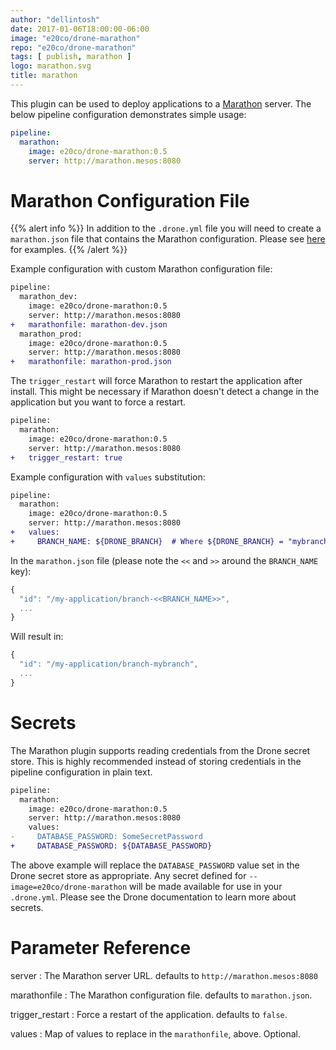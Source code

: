 ```yaml
---
author: "dellintosh"
date: 2017-01-06T18:00:00-06:00
image: "e20co/drone-marathon"
repo: "e20co/drone-marathon"
tags: [ publish, marathon ]
logo: marathon.svg
title: marathon
---
```


This plugin can be used to deploy applications to a [Marathon](https://mesosphere.github.io/marathon/) server. The below pipeline configuration demonstrates simple usage:

```yaml
pipeline:
  marathon:
    image: e20co/drone-marathon:0.5
    server: http://marathon.mesos:8080
```

# Marathon Configuration File

{{% alert info %}}
In addition to the `.drone.yml` file you will need to create a `marathon.json` file that contains the Marathon configuration.  Please see [here](https://github.com/mesosphere/marathon/tree/master/examples) for examples.
{{% /alert %}}

Example configuration with custom Marathon configuration file:

```diff
pipeline:
  marathon_dev:
    image: e20co/drone-marathon:0.5
    server: http://marathon.mesos:8080
+   marathonfile: marathon-dev.json
  marathon_prod:
    image: e20co/drone-marathon:0.5
    server: http://marathon.mesos:8080
+   marathonfile: marathon-prod.json  
```

The `trigger_restart` will force Marathon to restart the application after install.  This might be necessary if Marathon doesn't detect a change in the application but you want to force a restart.

```diff
pipeline:
  marathon:
    image: e20co/drone-marathon:0.5
    server: http://marathon.mesos:8080
+   trigger_restart: true
```

Example configuration with `values` substitution:

```diff
pipeline:
  marathon:
    image: e20co/drone-marathon:0.5
    server: http://marathon.mesos:8080
+   values:
+     BRANCH_NAME: ${DRONE_BRANCH}  # Where ${DRONE_BRANCH} = "mybranch"
```

In the `marathon.json` file (please note the `<<` and `>>` around the `BRANCH_NAME` key):

```js
{
  "id": "/my-application/branch-<<BRANCH_NAME>>",
  ...
}
```

Will result in:

```js
{
  "id": "/my-application/branch-mybranch",
  ...
}
```

# Secrets

The Marathon plugin supports reading credentials from the Drone secret store. This is highly recommended instead of storing credentials in the pipeline configuration in plain text.

```diff
pipeline:
  marathon:
    image: e20co/drone-marathon:0.5
    server: http://marathon.mesos:8080
    values:
-     DATABASE_PASSWORD: SomeSecretPassword
+     DATABASE_PASSWORD: ${DATABASE_PASSWORD}
```

The above example will replace the `DATABASE_PASSWORD` value set in the Drone secret store as appropriate.  Any secret defined for `--image=e20co/drone-marathon` will be made available for use in your `.drone.yml`.  Please see the Drone documentation to learn more about secrets.

# Parameter Reference

server
: The Marathon server URL. defaults to `http://marathon.mesos:8080`

marathonfile
: The Marathon configuration file. defaults to `marathon.json`.

trigger_restart
: Force a restart of the application. defaults to `false`.

values
: Map of values to replace in the `marathonfile`, above.  Optional.

